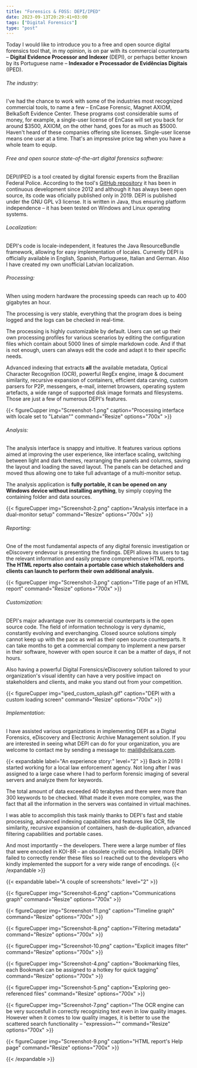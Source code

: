 ```yaml
---
title: "Forensics & FOSS: DEPI/IPED"
date: 2023-09-13T20:29:41+03:00
tags: ["Digital Forensics"]
type: "post"
---
```

Today I would like to introduce you to a free and open source digital forensics tool that, in my opinion, is on par with its commercial counterparts – **Digital Evidence Processor and Indexer** (DEPI), or perhaps better known by its Portuguese name – **Indexador e Processador de Evidências Digitais** (IPED).

###### The industry:

I've had the chance to work with some of the industries most recognized commercial tools, to name a few – EnCase Forensic, Magnet AXIOM, BelkaSoft Evidence Center. These programs cost considerable sums of money, for example, a single-user license of EnCase will set you back for around $3500, AXIOM, on the other hand, goes for as much as $5000. Haven't heard of these companies offering site licenses. Single-user license means one user at a time. That's an impressive price tag when you have a whole team to equip.  

###### Free and open source state-of-the-art digital forensics software:
DEPI/IPED is a tool created by digital forensic experts from the Brazilian Federal Police. According to the tool's [GitHub repository](https://iped.dev) it has been in continuous development since 2012 and although it has always been open source, its code was oficially published only in 2019. DEPI is published under the GNU GPL v3 license. It is written in Java, thus ensuring platform independence – it has been tested on Windows and Linux operating systems.

###### Localization:

DEPI's code is locale-independent, it features the Java ResourceBundle framework, allowing for easy implementation of locales. Currently DEPI is officially available in English, Spanish, Portuguese, Italian and German. Also I have created my own unofficial Latvian localization.

###### Processing:
When using modern hardware the processing speeds can reach up to 400 gigabytes an hour.

The processing is very stable, everything that the program does is being logged and the logs can be checked in real-time. 

The processing is highly customizable by default. Users can set up their own processing profiles for various scenarios by editing the configuration files which contain about 5000 lines of simple markdown code. And if that is not enough, users can always edit the code and adapt it to their specific needs.

Advanced indexing that extracts **all** the available metadata, Optical Character Recognition (OCR), powerful RegEx engine, image & document similarity, recursive expansion of containers, efficient data carving, custom parsers for P2P, messengers, e-mail, internet browsers, operating system artefacts, a wide range of supported disk image formats and filesystems. Those are just a few of numerous DEPI's features.	

{{< figureCupper
img="Screenshot-1.png"
caption="Processing interface with locale set to \"Latvian\""
command="Resize"
options="700x" >}}

###### Analysis:

The analysis interface is snappy and intuitive. It features various options aimed at improving the user experience, like interface scaling, switching between light and dark themes, rearranging the panels and columns, saving the layout and loading the saved layout. The panels can be detached and moved thus allowing one to take full advantage of a multi-monitor setup. 

The analysis application is **fully portable, it can be opened on any Windows device without installing anything**, by simply copying the containing folder and data sources.

{{< figureCupper
img="Screenshot-2.png"
caption="Analysis interface in a dual-monitor setup"
command="Resize"
options="700x" >}}

###### Reporting:

One of the most fundamental aspects of any digital forensic investigation or eDiscovery endevour is presenting the findings.
DEPI allows its users to tag the relevant information and easily prepare comprehensive HTML reports. **The HTML reports also contain a portable case which stakeholders and clients can launch to perform their own additional analysis.**

{{< figureCupper
img="Screenshot-3.png"
caption="Title page of an HTML report"
command="Resize"
options="700x" >}}

###### Customization: 

DEPI's major advantage over its commercial counterparts is the open source code. The field of information technology is very dynamic, constantly evolving and everchanging. Closed source solutions simply cannot keep up with the pace as well as their open source counterparts. It can take months to get a commercial company to implement a new parser in their software, however with open source it can be a matter of days, if not hours. 

Also having a powerful Digital Forensics/eDiscovery solution tailored to your organization's visual identity can have a very positive impact on stakeholders and clients, and make you stand out from your competition.

{{< figureCupper
img="iped_custom_splash.gif"
caption="DEPI with a custom loading screen"
command="Resize"
options="700x" >}}

###### Implementation:

I have assisted various organizations in implementing DEPI as a Digital Forensics, eDiscovery and Electronic Archive Management solution. If you are interested in seeing what DEPI can do for your organization, you are welcome to contact me by sending a message to: mail@dvilcans.com.   


{{< expandable label="An experience story:" level="2" >}}
Back in 2019 I started working for a local law enforcement agency. Not long after I was assigned to a large case where I had to perform forensic imaging of several servers and analyze them for keywords. 

The total amount of data exceeded 40 terabytes and there were more than 300 keywords to be checked. What made it even more complex, was the fact that all the information in the servers was contained in virtual machines. 

I was able to accomplish this task mainly thanks to DEPI's fast and stable processing, advanced indexing capabilities and features like OCR, file similarity, recursive expansion of containers, hash de-duplication, advanced filtering capabilities and portable cases. 

And most importantly – the developers. There were a large number of files that were encoded in KOI-8R – an obsolete cyrillic encoding. Initially DEPI failed to correctly render these files so I reached out to the developers who kindly implemented the support for a very wide range of encodings. 
{{< /expandable >}}

{{< expandable label="A couple of screenshots:" level="2" >}}

{{< figureCupper
img="Screenshot-6.png"
caption="Communications graph"
command="Resize"
options="700x" >}}

{{< figureCupper
img="Screenshot-11.png"
caption="Timeline graph"
command="Resize"
options="700x" >}}

{{< figureCupper
img="Screenshot-8.png"
caption="Filtering metadata"
command="Resize"
options="700x" >}}

{{< figureCupper
img="Screenshot-10.png"
caption="Explicit images filter"
command="Resize"
options="700x" >}}

{{< figureCupper
img="Screenshot-4.png"
caption="Bookmarking files, each Bookmark can be assigned to a hotkey for quick tagging"
command="Resize"
options="700x" >}}

{{< figureCupper
img="Screenshot-5.png"
caption="Exploring geo-referenced files"
command="Resize"
options="700x" >}}

{{< figureCupper
img="Screenshot-7.png"
caption="The OCR engine can be very succesfull in correctly recognizing text even in low quality images. However when it comes to low quality images, it is better to use the scattered search functionality – \"expression~\""
command="Resize"
options="700x" >}}

{{< figureCupper
img="Screenshot-9.png"
caption="HTML report's Help page"
command="Resize"
options="700x" >}}

{{< /expandable >}}
